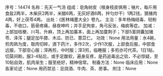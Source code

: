 序号：14474
名称：先天一气汤
组成：皂角树皮（根身枝皮俱用；锉片，每斤用食盐2两半，木柴灰2两半，米醋6两，无灰好酒6两，拌匀炒干）1两2钱，獖猪肉4两，好上茯苓4两。
出处：《医林绳墨大全》卷九。
主治：多年杨梅结毒、轻粉毒，不收口，筋骨疼痛，昼夜呻吟；并手足拘挛，角弓反张，梅疯等症。
加减：上部加桔梗、川芎、升麻，顶上再加藁本，面上再加蔓荆子；下部5茎阴囊加猪苓、泽泻；腿足加牛膝、木瓜、防已、薏苡仁。
功效：None
用法用量：水4碗，煎肉熟为度，取肉切碎，酒下药汁，多作2次，少作1次服，上部食后服，中部食远服，下部空心服；滓再煎，中时服；滓3煎，临睡服；多煎亦可代茶。1日1贴，切莫间断。服3-4贴后，或手足酸软，遍身反疼，是药追毒出之验，不必惊疑，至10贴自效，肌肉渐生；服至疮好，精神倍常。
制备方法：None
临床应用：None
各家论述：None
用药禁忌：忌烧酒、牛肉、茶、房事。
附注：None
